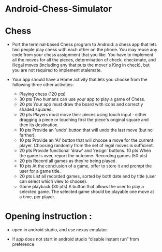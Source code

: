 # Android-Chess-Simulator 

# Chess
  - Port the terminal‐based Chess program to Android: a chess app that lets two people play chess with each other on the phone. You may reuse any code from your chess assignment that you like. You have to implement all the moves for all the pieces, determination of check, checkmate, and illegal moves (including any that puts the mover's King in check), but you are not required to implement stalemate.

  - Your app should have a Home activity that lets you choose from the following three other activities:
      - Playing chess (120 pts)
      - 30 pts Two humans can use your app to play a game of Chess.
      - 20 pts Your app must draw the board with icons and correctly shaded squares.
      - 20 pts Players must move their pieces using touch input ‐ either dragging a piece or touching first the piece's original square and then its destination.
      - 10 pts Provide an 'undo' button that will undo the last move (but no farther).
      - 10 pts Provide an 'AI' button that will choose a move for the current player. Choosing randomly from the set of
        legal moves is sufficient.
      - 20 pts Provide functional 'draw' and 'resign' buttons. 10 pts When the game is over, report the outcome.
        Recording games (50 pts)
      - 20 pts Record all games as they're being played.
      - 10 pts At the conclusion of a game, offer to store it and prompt the user for a game title.
      - 20 pts List all recorded games, sorted by both date and by title (user can select which view to choose).
      - Game playback (30 pts)
        A button that allows the user to play a selected game. The selected game should be playable one move at a time, per player.
        
# Opening instruction : 
 - open in android studio, and use nexus  emulator. 
 
 - If app does not start in android studio “disable instant run” from preference 
